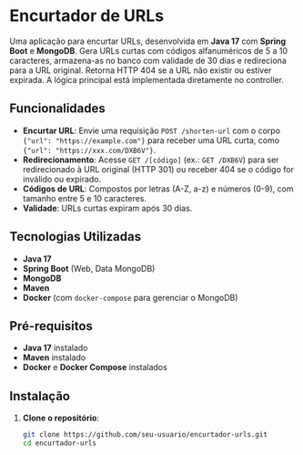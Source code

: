 # Encurtador de URLs

Uma aplicação para encurtar URLs, desenvolvida em **Java 17** com **Spring Boot** e **MongoDB**. Gera URLs curtas com códigos alfanuméricos de 5 a 10 caracteres, armazena-as no banco com validade de 30 dias e redireciona para a URL original. Retorna HTTP 404 se a URL não existir ou estiver expirada. A lógica principal está implementada diretamente no controller.

## Funcionalidades

- **Encurtar URL**: Envie uma requisição `POST /shorten-url` com o corpo `{"url": "https://example.com"}` para receber uma URL curta, como `{"url": "https://xxx.com/DXB6V"}`.
- **Redirecionamento**: Acesse `GET /[código]` (ex.: `GET /DXB6V`) para ser redirecionado à URL original (HTTP 301) ou receber 404 se o código for inválido ou expirado.
- **Códigos de URL**: Compostos por letras (A-Z, a-z) e números (0-9), com tamanho entre 5 e 10 caracteres.
- **Validade**: URLs curtas expiram após 30 dias.

## Tecnologias Utilizadas

- **Java 17**
- **Spring Boot** (Web, Data MongoDB)
- **MongoDB**
- **Maven**
- **Docker** (com `docker-compose` para gerenciar o MongoDB)

## Pré-requisitos

- **Java 17** instalado
- **Maven** instalado
- **Docker** e **Docker Compose** instalados

## Instalação

1. **Clone o repositório**:
   ```bash
   git clone https://github.com/seu-usuario/encurtador-urls.git
   cd encurtador-urls
   
